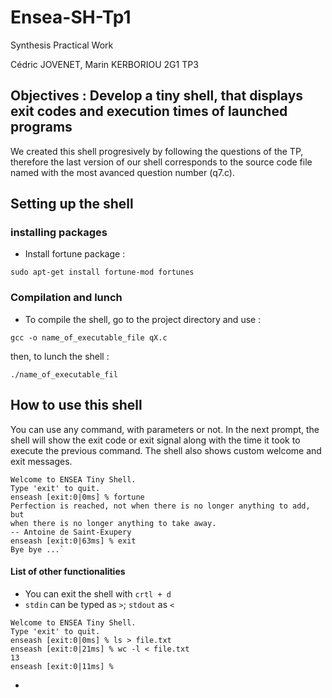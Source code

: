 # Ensea-SH-Tp1
Synthesis Practical Work

Cédric JOVENET, Marin KERBORIOU 2G1 TP3


 ## Objectives : Develop a tiny shell, that displays exit codes and execution times of launched programs

 We created this shell progresively by following the questions of the TP, therefore the last version of our shell corresponds to the source code file named with the most avanced question number (q7.c).

## Setting up the shell

### installing packages

- Install fortune package : 

 `sudo apt-get install fortune-mod fortunes`


### Compilation and lunch

 - To compile the shell, go to the project directory and use : 
 
 `gcc -o name_of_executable_file qX.c`
 
then, to lunch the shell : 

`./name_of_executable_fil`

## How to use this shell 

You can use any command, with parameters or not. In the next prompt, the shell will show the exit code or exit signal along with the time it took to execute the previous command.
The shell also shows custom welcome and exit messages.
```
Welcome to ENSEA Tiny Shell.
Type 'exit' to quit.
enseash [exit:0|0ms] % fortune
Perfection is reached, not when there is no longer anything to add, but
when there is no longer anything to take away.
-- Antoine de Saint-Exupery
enseash [exit:0|63ms] % exit
Bye bye ...`
```

#### List of other functionalities

- You can exit the shell with `crtl + d`
- `stdin` can be typed as `>`; `stdout` as `<`

```
Welcome to ENSEA Tiny Shell.
Type 'exit' to quit.
enseash [exit:0|0ms] % ls > file.txt             
enseash [exit:0|21ms] % wc -l < file.txt
13
enseash [exit:0|11ms] %
```

- 
